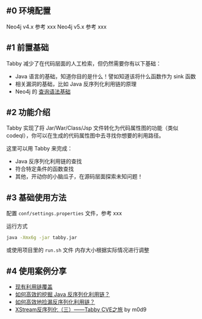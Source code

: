 ## #0 环境配置

Neo4j v4.x 参考 xxx
Neo4j v5.x 参考 xxx

## #1 前置基础

Tabby 减少了在代码层面的人工检索，但仍然需要你有以下基础：
- Java 语言的基础，知道你目的是什么！譬如知道该将什么函数作为 sink 函数
- 相关漏洞的基础，比如 Java 反序列化利用链的原理
- Neo4j 的 [查询语法基础](https://neo4j.com/docs/cypher-manual/current/clauses/)

## #2 功能介绍

Tabby 实现了将 Jar/War/Class/Jsp 文件转化为代码属性图的功能（类似 codeql），你可以在生成的代码属性图中去寻找你想要的利用路径。

这里可以用 Tabby 来完成：
- Java 反序列化利用链的查找
- 符合特定条件的函数查找
- 其他，开动你的小脑瓜子，在源码层面探索未知问题！

## #3 基础使用方法
配置 `conf/settings.properties` 文件，参考 xxx

运行方式
```bash
java -Xmx6g -jar tabby.jar
```
或使用项目里的 `run.sh` 文件
内存大小根据实际情况进行调整

## #4 使用案例分享

- [现有利用链覆盖](https://github.com/wh1t3p1g/tabby/wiki/%E7%8E%B0%E6%9C%89%E5%88%A9%E7%94%A8%E9%93%BE%E8%A6%86%E7%9B%96)
- [如何高效的挖掘 Java 反序列化利用链？](https://blog.0kami.cn/2021/03/14/java-how-to-find-gadget-chains/)
- [如何高效地捡漏反序列化利用链？](https://www.anquanke.com/post/id/251814)
- [XStream反序列化（三）——Tabby CVE之旅](https://m0d9.me/2021/08/29/XStream%E5%8F%8D%E5%BA%8F%E5%88%97%E5%8C%96%EF%BC%88%E4%B8%89%EF%BC%89%E2%80%94%E2%80%94Tabby%20CVE%E4%B9%8B%E6%97%85/) by m0d9